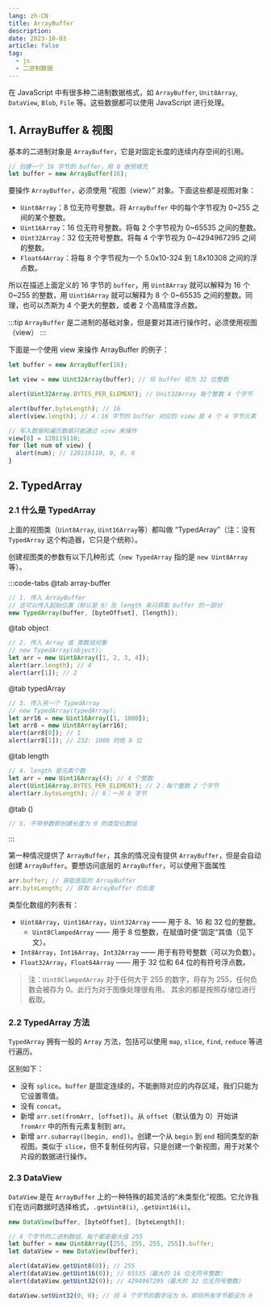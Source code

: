 ```yaml
---
lang: zh-CN
title: ArrayBuffer
description:
date: 2023-10-03
article: false
tag:
  - js
  - 二进制数据
---
```


在 JavaScript 中有很多种二进制数据格式，如 `ArrayBuffer`, `Unit8Array`, `DataView`, `Blob`, `File` 等。这些数据都可以使用 JavaScript 进行处理。

<!-- more -->

## 1. ArrayBuffer & 视图

基本的二进制对象是 `ArrayBuffer`，它是对固定长度的连续内存空间的引用。

```js
// 创建一个 16 字节的 buffer，用 0 做预填充
let buffer = new ArrayBuffer(16);
```

要操作 `ArrayBuffer`，必须使用 “视图（view）” 对象。下面这些都是视图对象：

- `Uint8Array`：8 位无符号整数。将 `ArrayBuffer` 中的每个字节视为 0~255 之间的某个整数。
- `Uint16Array`：16 位无符号整数。将每 2 个字节视为 0~65535 之间的整数。
- `Uint32Array`：32 位无符号整数。将每 4 个字节视为 0~4294967295 之间的整数。
- `Float64Array`：将每 8 个字节视为一个 5.0x10-324 到 1.8x10308 之间的浮点数。

所以在描述上面定义的 16 字节的 `buffer`，用 `Uint8Array` 就可以解释为 16 个 0~255 的整数，用 `Uint16Array` 就可以解释为 8 个 0~65535 之间的整数。同理，也可以杰斯为 4 个更大的整数，或者 2 个高精度浮点数。

:::tip
`ArrayBuffer` 是二进制的基础对象，但是要对其进行操作时，必须使用视图（view）
:::

下面是一个使用 view 来操作 ArrayBuffer 的例子：

```js
let buffer = new ArrayBuffer(16);

let view = new Uint32Array(buffer); // 将 buffer 视为 32 位整数

alert(Uint32Array.BYTES_PER_ELEMENT); // Unit32Array 每个整数 4 个字节

alert(buffer.byteLength); // 16
alert(view.length); // 4：16 字节的 buffer 对应的 view 是 4 个 4 字节元素

// 写入数据和遍历数据只能通过 view 来操作
view[0] = 120119110;
for (let num of view) {
  alert(num); // 120119110, 0, 0, 0
}
```

## 2. TypedArray

### 2.1 什么是 TypedArray

上面的视图类（`Uint8Array`, `Uint16Array`等）都叫做 “TypedArray”（注：没有 `TypedArray` 这个构造器，它只是个统称）。

创建视图类的参数有以下几种形式（`new TypedArray` 指的是 `new Uint8Array` 等）。

:::code-tabs
@tab array-buffer

```js
// 1. 传入 ArrayBuffer
// 还可以传入起始位置（默认是 0）及 length 来只获取 buffer 的一部分
new TypedArray(buffer, [byteOffset], [length]);
```

@tab object

```js
// 2. 传入 Array 或 类数组对象
// new TypedArray(object);
let arr = new Uint8Array([1, 2, 3, 4]);
alert(arr.length); // 4
alert(arr[1]); // 2
```

@tab typedArray

```js
// 3. 传入另一个 TypedArray
// new TypedArray(typedArray);
let arr16 = new Uint16Array([1, 1000]);
let arr8 = new Uint8Array(arr16);
alert(arr8[0]); // 1
alert(arr8[1]); // 232: 1000 的低 8 位
```

@tab length

```js
// 4. length 是元素个数
let arr = new Uint16Array(4); // 4 个整数
alert(Uint16Array.BYTES_PER_ELEMENT); // 2：每个整数 2 个字节
alert(arr.byteLength); // 8：一共 8 字节
```

@tab ()

```js
// 5. 不带参数即创建长度为 0 的类型化数组
```

:::

第一种情况提供了 `ArrayBuffer`，其余的情况没有提供 `ArrayBuffer`，但是会自动创建 `ArrayBuffer`。要想访问底层的 `ArrayBuffer`，可以使用下面属性

```js
arr.buffer; // 获取底层的 ArrayBuffer
arr.byteLength; // 获取 ArrayBuffer 的长度
```

类型化数组的列表有：

- `Uint8Array`，`Uint16Array`，`Uint32Array` —— 用于 8、16 和 32 位的整数。
  - `Uint8ClampedArray` —— 用于 8 位整数，在赋值时便“固定“其值（见下文）。
- `Int8Array`，`Int16Array`，`Int32Array` —— 用于有符号整数（可以为负数）。
- `Float32Array`，`Float64Array` —— 用于 32 位和 64 位的有符号浮点数。

> 注：`Uint8ClampedArray` 对于任何大于 255 的数字，将存为 255，任何负数会被存为 0。此行为对于图像处理很有用。
> 其余的都是按照存储位进行截取。

### 2.2 TypedArray 方法

`TypedArray` 拥有一般的 `Array` 方法，包括可以使用 `map`, `slice`, `find`, `reduce` 等进行遍历。

区别如下：

- 没有 `splice`。`buffer` 是固定连续的，不能删除对应的内存区域，我们只能为它设置零值。
- 没有 `concat`。
- 新增 `arr.set(fromArr, [offset])`。从 `offset`（默认值为 0）开始讲 `fromArr` 中的所有元素复制到 arr。
- 新增 `arr.subarray([begin, end])`。创建一个从 `begin` 到 `end` 相同类型的新视图。类似于 `slice`，但不复制任何内容，只是创建一个新视图，用于对某个片段的数据进行操作。

### 2.3 DataView

`DataView` 是在 `ArrayBuffer` 上的一种特殊的超灵活的“未类型化”视图。它允许我们在访问数据时选择格式，`.getUint8(i)`, `.getUint16(i)`。

```js
new DataView(buffer, [byteOffset], [byteLength]);
```

```js
// 4 个字节的二进制数组，每个都是最大值 255
let buffer = new Uint8Array([255, 255, 255, 255]).buffer;
let dataView = new DataView(buffer);

alert(dataView.getUint8(0)); // 255
alert(dataView.getUint16(0)); // 65535（最大的 16 位无符号整数）
alert(dataView.getUint32(0)); // 4294967295（最大的 32 位无符号整数）

dataView.setUint32(0, 0); // 将 4 个字节的数字设为 0，即将所有字节都设为 0
```
